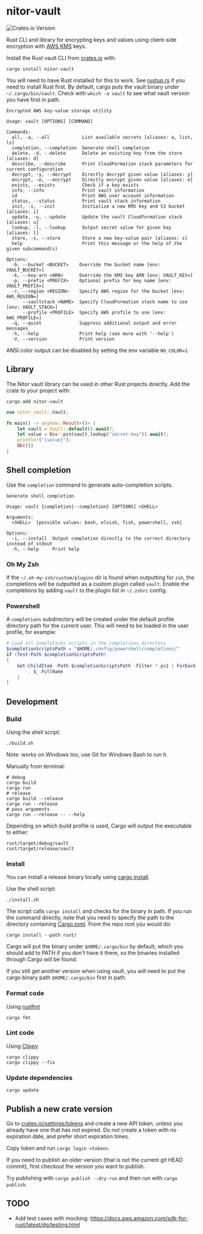 # nitor-vault

![Crates.io Version](https://img.shields.io/crates/v/nitor-vault)

Rust CLI and library for encrypting keys and values using client-side encryption
with [AWS KMS](https://aws.amazon.com/kms/) keys.

Install the Rust vault CLI from [crates.io](https://crates.io/crates/nitor-vault) with:

```shell
cargo install nitor-vault
```

You will need to have Rust installed for this to work.
See [rustup.rs](https://rustup.rs) if you need to install Rust first.
By default, cargo puts the vault binary under `~/.cargo/bin/vault`.
Check with `which -a vault` to see what vault version you have first in path.

```console
Encrypted AWS key-value storage utility

Usage: vault [OPTIONS] [COMMAND]

Commands:
  all, -a, --all            List available secrets [aliases: a, list, ls]
  completion, --completion  Generate shell completion
  delete, -d, --delete      Delete an existing key from the store [aliases: d]
  describe, --describe      Print CloudFormation stack parameters for current configuration
  decrypt, -y, --decrypt    Directly decrypt given value [aliases: y]
  encrypt, -e, --encrypt    Directly encrypt given value [aliases: e]
  exists, --exists          Check if a key exists
  info, --info              Print vault information
  id                        Print AWS user account information
  status, --status          Print vault stack information
  init, -i, --init          Initialize a new KMS key and S3 bucket [aliases: i]
  update, -u, --update      Update the vault CloudFormation stack [aliases: u]
  lookup, -l, --lookup      Output secret value for given key [aliases: l]
  store, -s, --store        Store a new key-value pair [aliases: s]
  help                      Print this message or the help of the given subcommand(s)

Options:
  -b, --bucket <BUCKET>    Override the bucket name [env: VAULT_BUCKET=]
  -k, --key-arn <ARN>      Override the KMS key ARN [env: VAULT_KEY=]
  -p, --prefix <PREFIX>    Optional prefix for key name [env: VAULT_PREFIX=]
  -r, --region <REGION>    Specify AWS region for the bucket [env: AWS_REGION=]
      --vaultstack <NAME>  Specify CloudFormation stack name to use [env: VAULT_STACK=]
      --profile <PROFILE>  Specify AWS profile to use [env: AWS_PROFILE=]
  -q, --quiet              Suppress additional output and error messages
  -h, --help               Print help (see more with '--help')
  -V, --version            Print version
```

ANSI color output can be disabled by setting the env variable `NO_COLOR=1`.

## Library

The Nitor vault library can be used in other Rust projects directly.
Add the crate to your project with:

```shell
cargo add nitor-vault
```

```rust
use nitor_vault::Vault;

fn main() -> anyhow::Result<()> {
    let vault = Vault::default().await?;
    let value = Box::pin(vault.lookup("secret-key")).await?;
    println!("{value}");
    Ok(())
}
```

## Shell completion

Use the `completion` command to generate auto-completion scripts.

```console
Generate shell completion

Usage: vault {completion|--completion} [OPTIONS] <SHELL>

Arguments:
  <SHELL>  [possible values: bash, elvish, fish, powershell, zsh]

Options:
  -i, --install  Output completion directly to the correct directory instead of stdout
  -h, --help     Print help
```

### Oh My Zsh

If the `~/.oh-my-zsh/custom/plugins` dir is found when outputting for `zsh`,
the completions will be outputted as a custom plugin called `vault`.
Enable the completions by adding `vault` to the plugin list in `~/.zshrc` config.

### Powershell

A `completions` subdirectory will be created under the default profile directory path for the current user.
This will need to be loaded in the user profile, for example:

```powershell
# Load all completions scripts in the completions directory
$completionScriptsPath = "$HOME/.config/powershell/completions/"
if (Test-Path $completionScriptsPath)
{
    Get-ChildItem -Path $completionScriptsPath -Filter *.ps1 | ForEach-Object {
        . $_.FullName
    }
}
```

## Development

### Build

Using the shell script:

```shell
./build.sh
```

Note: works on Windows too, use Git for Windows Bash to run it.

Manually from terminal:

```shell
# debug
cargo build
cargo run
# release
cargo build --release
cargo run --release
# pass arguments
cargo run --release -- --help
```

Depending on which build profile is used, Cargo will output the executable to either:

```shell
rust/target/debug/vault
rust/target/release/vault
```

### Install

You can install a release binary locally
using [cargo install](https://doc.rust-lang.org/cargo/commands/cargo-install.html).

Use the shell script:

```shell
./install.sh
```

The script calls `cargo install` and checks for the binary in path.
If you run the command directly,
note that you need to specify the path to the directory containing [Cargo.toml](./Cargo.toml).
From the repo root you would do:

```shell
cargo install --path rust/
```

Cargo will put the binary under `$HOME/.cargo/bin` by default,
which you should add to PATH if you don't have it there,
so the binaries installed through Cargo will be found.

If you still get another version when using vault,
you will need to put the cargo binary path `$HOME/.cargo/bin` first in path.

### Format code

Using [rustfmt](https://github.com/rust-lang/rustfmt)

```shell
cargo fmt
```

### Lint code

Using [Clippy](https://github.com/rust-lang/rust-clippy)

```shell
cargo clippy
cargo clippy --fix
```

### Update dependencies

```shell
cargo update
```

## Publish a new crate version

Go to [crates.io/settings/tokens](https://crates.io/settings/tokens) and create a new API token,
unless you already have one that has not expired.
Do _not_ create a token with no expiration date,
and prefer short expiration times.

Copy token and run `cargo login <token>`.

If you need to publish an older version (that is not the current git HEAD commit),
first checkout the version you want to publish.

Try publishing with `cargo publish --dry-run` and then run with `cargo publish`.

## TODO

- Add test cases with mocking: https://docs.aws.amazon.com/sdk-for-rust/latest/dg/testing.html
